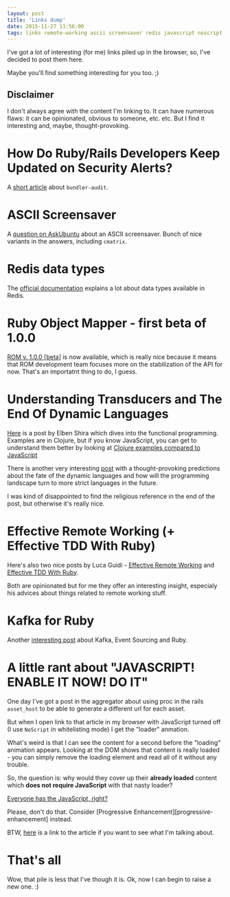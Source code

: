 ```yaml
---
layout: post
title: 'Links dump'
date: 2015-11-27 11:56:00
tags: links remote-working ascii screensaver redis javascript noscript ruby-object-mapper ruby rails progressive-enhancement everyone-has-js kafka event-sourcing clojure dynamic-languages static-languages
---
```


I've got a lot of interesting (for me) links piled up in the browser, so,
I've decided to post them here. 

Maybe you'll find something interesting for you too. ;)

## Disclaimer
I don't always agree with the content I'm linking to. 
It can have numerous flaws: it can be opinionated, obvious to someone, etc. etc. 
But I find it interesting and, maybe, thought-provoking.

# How Do Ruby/Rails Developers Keep Updated on Security Alerts?

A [short article][gavinmiller-security] about `bundler-audit`. 

# ASCII Screensaver

A [question on AskUbuntu][askubuntu-ascii-screensaver] about an ASCII screensaver.
Bunch of nice variants in the answers, including `cmatrix`.

# Redis data types

The [official documentation][redis-data-types] explains a lot about data types available in Redis.

# Ruby Object Mapper - first beta of 1.0.0

[ROM v. 1.0.0 [beta]][rom-1-0-0-beta] is now available, which is really nice because it means that ROM development team focuses more on the stabilization of the API for now. That's an importatnt thing to do, I guess.

# Understanding Transducers and The End Of Dynamic Languages

[Here][understanding-transducers] is a post by Elben Shira which dives into the
functional programming. Examples are in Clojure, but if you know JavaScript, you 
can get to understand them better by looking at 
[Clojure examples compared to JavaScript][clojure-compared-to-js]

There is another very interesting [post][the-end-of-dynamic-languages] with
a thought-provoking predictions about the fate of the dynamic languages and
how will the programming landscape turn to more strict languages in the
future.

I was kind of disappointed to find the religious reference
in the end of the post, but otherwise it's really nice.

# Effective Remote Working (+ Effective TDD With Ruby)

Here's also two nice posts by Luca Guidi - [Effective Remote Working][lucaguidi-effective-remote-working] and [Effective TDD With Ruby][lucaguidi-effective-tdd-with-ruby].

Both are opinionated but for me they offer an interesting insight, especialy his advices about things related to remote working stuff.

# Kafka for Ruby
Another [interesting post][kafka-for-ruby] about Kafka, Event Sourcing and Ruby.

# A little rant about "JAVASCRIPT! ENABLE IT NOW! DO IT"

One day I've got a post in the aggregator about using proc in the rails `asset_host` 
to be able to generate a different url for each asset. 

But when I open link to that article in my browser with JavaScript turned off 
(I use `NoScript` in whitelisting mode) I get the "loader" anmation.

What's weird is that I can see the content for a second before the "loading" 
animation appears. Looking at the DOM shows that content is really loaded - you 
can simply remove the loading element and read all of it without any trouble.

So, the question is: why would they cover up their __already loaded__ content which 
__does not require JavaScript__ with that nasty loader?

[Everyone has the JavaScript, right?][everyone-has-js]

Please, don't do that. 
Consider [Progressive Enhancement][progressive-enhancement] instead.

BTW, [here][cookieshq-demands-the-javascript] is a link to the article if you want 
to see what I'm talking about.

# That's all

Wow, that pile is less that I've though it is. 
Ok, now I can begin to raise a new one. :)

[gavinmiller-security]: http://gavinmiller.io/2015/staying-up-to-date-with-security-alerts/
[askubuntu-ascii-screensaver]: http://askubuntu.com/questions/699579/ascii-screensaver-for-the-command-line-or-a-tui
[redis-data-types]: http://redis.io/topics/data-types
[rom-1-0-0-beta]: http://rom-rb.org/blog/2015/11/24/first-beta-of-rom-1-0-0-has-been-released/
[lucaguidi-effective-remote-working]: http://lucaguidi.com/2015/10/13/effective-remote-working.html
[lucaguidi-effective-tdd-with-ruby]: http://lucaguidi.com/2015/10/20/effective-tdd-with-ruby-time-and-flow.html
[cookieshq-demands-the-javascript]: http://cookieshq.co.uk/posts/rails-tips-asset-host-proc/
[everyone-has-js]: http://kryogenix.org/code/browser/everyonehasjs.html
[progressitve-enhancement]: https://jakearchibald.com/2013/progressive-enhancement-still-important/
[kafka-for-ruby]: http://teamcoding.com/blog/2015/10/05/kafka/
[understanding-transducers]: http://elbenshira.com/blog/understanding-transducers/
[the-end-of-dynamic-languages]: http://elbenshira.com/blog/the-end-of-dynamic-languages/
[clojure-compared-to-js]: http://elbenshira.com/p/clojure-primer-js/
